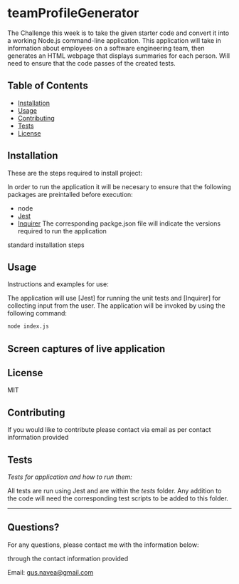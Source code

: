 # teamProfileGenerator

The Challenge this week is to take the given starter code and convert it into a working Node.js command-line application. This application will take in information about employees on a software engineering team, then generates an HTML webpage that displays summaries for each person. Will need to ensure that the code passes of the created tests.

## Table of Contents

- [Installation](#installation)
- [Usage](#usage)
- [Contributing](#contributing)
- [Tests](#tests)
- [License](#license)

## Installation

These are the steps required to install project:

In order to run the application it will be necesary to ensure that the following packages are preintalled before execution:

- node
- [Jest](https://www.npmjs.com/package/jest)
- [Inquirer](https://www.npmjs.com/package/inquirer)
  The corresponding packge.json file will indicate the versions required to run the application

standard installation steps

## Usage

Instructions and examples for use:

The application will use [Jest] for running the unit tests and [Inquirer] for collecting input from the user.
The application will be invoked by using the following command:

```bash
node index.js
```

## Screen captures of live application

## License

MIT

## Contributing

If you would like to contribute please contact via email as per contact information provided

## Tests

_Tests for application and how to run them:_

All tests are run using Jest and are within the _tests_ folder. Any addition to the code will need the corresponding test scripts to be added to this folder.

---

## Questions?

For any questions, please contact me with the information below:

through the contact information provided

Email: gus.navea@gmail.com
